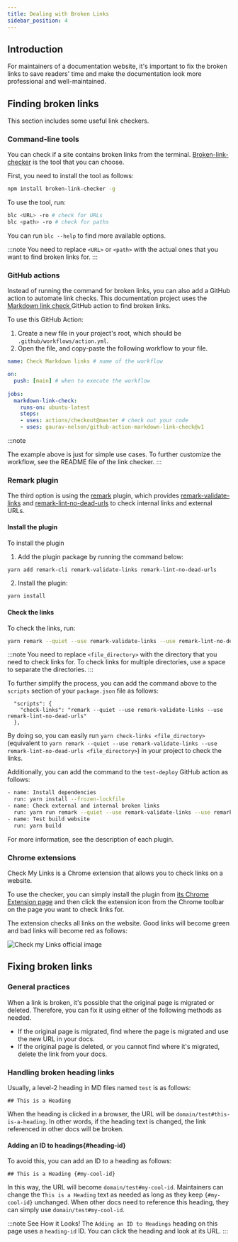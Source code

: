 ```yaml
---
title: Dealing with Broken Links
sidebar_position: 4
---
```


## Introduction

For maintainers of a documentation website, it's important to fix the broken links to save readers' time and make the documentation look more professional and well-maintained.


## Finding broken links

This section includes some useful link checkers.

### Command-line tools

You can check if a site contains broken links from the terminal. [Broken-link-checker](https://github.com/stevenvachon/broken-link-checker) is the tool that you can choose.

First, you need to install the tool as follows:

```bash
npm install broken-link-checker -g
```

To use the tool, run:

```bash
blc <URL> -ro # check for URLs
blc <path> -ro # check for paths
```

You can run `blc --help` to find more available options.

:::note
You need to replace `<URL>` or `<path>` with the actual ones that you want to find broken links for.
:::

### GitHub actions

Instead of running the command for broken links, you can also add a GitHub action to automate link checks. This documentation project uses the [Markdown link check ](https://github.com/gaurav-nelson/github-action-markdown-link-check) GitHub action to find broken links.

To use this GitHub Action:

1. Create a new file in your project's root, which should be `.github/workflows/action.yml`.
2. Open the file, and copy-paste the following workflow to your file.

  ```yml
  name: Check Markdown links # name of the workflow

  on: 
    push: [main] # when to execute the workflow
    
  jobs:
    markdown-link-check:
      runs-on: ubuntu-latest
      steps:
      - uses: actions/checkout@master # check out your code
      - uses: gaurav-nelson/github-action-markdown-link-check@v1
  ```

  :::note

  The example above is just for simple use cases. To further customize the workflow, see the README file of the link checker.
  :::

### Remark plugin

The third option is using the [remark](https://github.com/remarkjs/remark) plugin, which provides [remark-validate-links](https://github.com/remarkjs/remark-validate-links) and [remark-lint-no-dead-urls](https://github.com/remarkjs/remark-lint-no-dead-urls) to check internal links and external URLs.

#### Install the plugin

To install the plugin

1. Add the plugin package by running the command below:

  ```bash
  yarn add remark-cli remark-validate-links remark-lint-no-dead-urls
  ```

2. Install the plugin:

  ```bash
  yarn install
  ```

#### Check the links

To check the links, run:

```bash
yarn remark --quiet --use remark-validate-links --use remark-lint-no-dead-urls <file_directory>
```

:::note
You need to replace `<file_directory>` with the directory that you need to check links for. To check links for multiple directories, use a space to separate the directories.
:::

To further simplify the process, you can add the command above to the `scripts` section of your `package.json` file as follows:

```
  "scripts": {
    "check-links": "remark --quiet --use remark-validate-links --use remark-lint-no-dead-urls"
  },
```

By doing so, you can easily run `yarn check-links <file_directory>` (equivalent to `yarn remark --quiet --use remark-validate-links --use remark-lint-no-dead-urls <file_directory>`) in your project to check the links.

Additionally, you can add the command to the `test-deploy` GitHub action as follows:

```bash
- name: Install dependencies
  run: yarn install --frozen-lockfile
- name: Check external and internal broken links
  run: yarn run remark --quiet --use remark-validate-links --use remark-lint-no-dead-urls <file_directory>
- name: Test build website
  run: yarn build
```

For more information, see the description of each plugin.

### Chrome extensions

Check My Links is a Chrome extension that allows you to check links on a website.

To use the checker, you can simply install the plugin from [its Chrome Extension page](https://chrome.google.com/webstore/detail/check-my-links/ojkcdipcgfaekbeaelaapakgnjflfglf) and then click the extension icon from the Chrome toolbar on the page you want to check links for.

The extension checks all links on the website. Good links will become green and bad links will become red as follows:

![Check my Links official image](https://lh3.googleusercontent.com/PIFQvmPvomWD50aNPF25dgZtnOEPfayHyWcfn7Gv4xrhyDbXQQNsJwVOKtDOAtCt3r_uCHKRKbjoBblGJb5OqKKE-hg=w640-h400-e365-rj-sc0x00ffffff)

## Fixing broken links

### General practices

When a link is broken, it's possible that the original page is migrated or deleted. Therefore, you can fix it using either of the following methods as needed.

- If the original page is migrated, find where the page is migrated and use the new URL in your docs.
- If the original page is deleted, or you cannot find where it's migrated, delete the link from your docs.

### Handling broken heading links

Usually, a level-2 heading in MD files named `test` is as follows:

```
## This is a Heading
```

When the heading is clicked in a browser, the URL will be `domain/test#this-is-a-heading`. In other words, if the heading text is changed, the link referenced in other docs will be broken.


#### Adding an ID to headings{#heading-id}

To avoid this, you can add an ID to a heading as follows:

```
## This is a Heading {#my-cool-id}
```

In this way, the URL will become `domain/test#my-cool-id`. Maintainers can change the `This is a Heading` text as needed as long as they keep `{#my-cool-id}` unchanged. When other docs need to reference this heading, they can simply use `domain/test#my-cool-id`.

:::note See How it Looks!
The `Adding an ID to Headings` heading on this page uses a `heading-id` ID. You can click the heading and look at its URL.
:::
